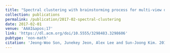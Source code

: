 ```yaml
---
title: "Spectral clustering with brainstorming process for multi-view data"
collection: publications
permalink: /publication/2017-02-spectral-clustering
date: 2017-02-01
venue: 'AAAI&apos;17'
link: 'https://dl.acm.org/doi/10.5555/3298483.3298606'
pubtype: 'non-math'
citation: 'Jeong-Woo Son, Junekey Jeon, Alex Lee and Sun-Joong Kim. 2017. &quot;Spectral clustering with brainstorming process for multi-view data.&quot; <i>Proceedings of the AAAI Conference on Artificial Intelligence</i>, 2548–2554'
---
```

